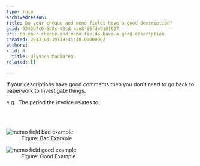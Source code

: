 ```yaml
---
type: rule
archivedreason: 
title: Do your cheque and memo fields have a good description?
guid: 9242b7c0-5b8c-43cd-aae8-66fde910f927
uri: do-your-cheque-and-memo-fields-have-a-good-description
created: 2013-04-19T18:45:40.0000000Z
authors:
- id: 4
  title: Ulysses Maclaren
related: []

---
```



<p>If your descriptions have good comments then you don't need to go back to paperwork to investigate things. </p><p>e.g.&#160; The period the invoice relates to.</p>
<br><excerpt class='endintro'></excerpt><br>
<dl class="badImage"><dt><img alt="memo field bad example" src="/PublishingImages/memo-field-bad.jpg" />
</dt><dd>Figure&#58; Bad Example</dd></dl><dl class="goodImage"><dt><img alt="memo field good example" src="/PublishingImages/memo-field-good.jpg" />
</dt><dd>Figure&#58; Good Example</dd></dl>


